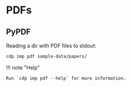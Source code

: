 # PDFs

## PyPDF

Reading a dir with PDF files to stdout:

```bash
cdp imp pdf sample-data/papers/
```

!!! note "Help"

    Run `cdp imp pdf --help` for more information.


